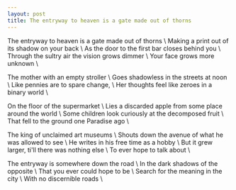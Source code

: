 ```yaml
---
layout: post
title: The entryway to heaven is a gate made out of thorns
---
```

The entryway to heaven is a gate made out of thorns \\
Making a print out of its shadow on your back \\
As the door to the first bar closes behind you \\
Through the sultry air the vision grows dimmer \\
Your face grows more unknown \\

The mother with an empty stroller \\
Goes shadowless in the streets at noon \\
Like pennies are to spare change, \\
Her thoughts feel like zeroes in a binary world \\

On the floor of the supermarket \\
Lies a discarded apple from some place around the world \\
Some children look curiously at the decomposed fruit \\
That fell to the ground one Paradise ago \\

The king of unclaimed art museums \\
Shouts down the avenue of what he was allowed to see \\
He writes in his free time as a hobby \\
But it grew larger, ti'll there was nothing else \\
To ever hope to talk about \\

The entryway is somewhere down the road \\
In the dark shadows of the opposite \\
That you ever could hope to be \\
Search for the meaning in the city \\
With no discernible roads \\
